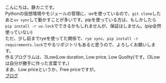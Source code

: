 こんにちは。静カニです。  
Pythonの仮想環境やモジュールの管理に、uvを使っているので、`git clone`したあと`uv sync`して動かすことが多いです。pipを使っている方は、もしかしたら`pip install -r uv.lock`でできるかもしれませんが、保証はしません。(pip全然使っていない)  
ただ、少し前までryeを使ってた関係で、`rye sync`、`pip install -r requirements.lock`でやるリポジトリもあると思うので、よろしくお願いします。  
作るプログラムは、3Low(Low duration, Low price, Low Quolity)です。(3Lowは自分が勝手に作った言葉です。)  
まあ、Low priceというか、Free priceですが。  
[ブログ](https://shizukani-cp.github.io/blog)
